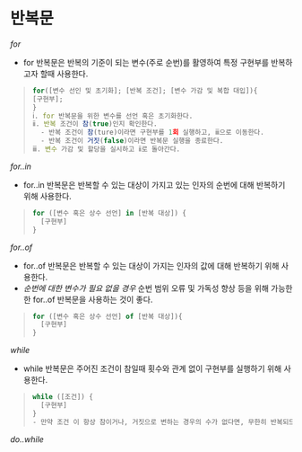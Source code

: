 # 반복문
*for*
- for 반복문은 반복의 기준이 되는 변수(주로 순번)를 활영하여 특정 구현부를 반복하고자 할때 사용한다.
> ```javascript
> for([변수 선인 및 초기화]; [반복 조건]; [변수 가감 및 복합 대입]){
> [구현부];
> }
> ⅰ. for 반복문을 위한 변수를 선언 혹은 초기화한다.
> ⅱ. 반복 조건이 참(true)인지 확인한다.
>   - 반복 조건이 참(ture)이라면 구현부를 1회 실행하고, ⅲ으로 이동한다.
>   - 반복 조건이 거짓(false)이라면 반복문 실행을 종료한다.
> ⅲ. 변수 가감 및 할당을 실시하고 ⅱ로 돌아간다.
> ```
*for..in*
- for..in 반복문은 반복할 수 있는 대상이 가지고 있는 인자의 순번에 대해 반복하기 위해 사용한다.
> ```javascript
> for ([변수 혹은 상수 선언] in [반복 대상]) {
>   [구현부]
> }
> ```

*for..of*
- for..of 반복문은 반복할 수 있는 대상이 가지는 인자의 값에 대해 반복하기 위해 사용한다.
- *순번에 대한 변수가 필요 없을 경우* 순번 범위 오류 및 가독성 향상 등을 위해 가능한한 for..of 반복문을 사용하는 것이 좋다.
> ```javascript
> for ([변수 혹은 상수 선언] of [반복 대상]){
>   [구현부]
> }
> ```

*while*
- while 반복문은 주어진 조건이 참일때 횟수와 관계 없이 구현부를 실행하기 위해 사용한다.
> ```javascript
> while ([조건]) {
>   [구현부]
> }
> - 만약 조건 이 항상 참이거나, 거짓으로 변하는 경우의 수가 없다면, 무한히 반복되므로 유의해야 한다.
> ```

*do..while*
